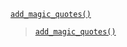 <p><code><a href="https://developer.wordpress.org/reference/functions/add_magic_quotes/">add_magic_quotes()</a></code></p>

<blockquote>

<p><code><a href="https://developer.wordpress.org/reference/functions/add_magic_quotes/">add_magic_quotes()</a></code></p>

</blockquote>
